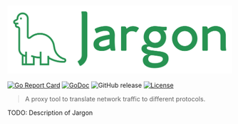 ![Logo][jargon-logo]

[![Go Report Card](https://goreportcard.com/badge/github.com/imdevin567/jargon)](https://goreportcard.com/report/github.com/imdevin567/jargon)
[![GoDoc](https://godoc.org/github.com/imdevin567/jargon?status.svg)](http://godoc.org/github.com/imdevin567/jargon)
![GitHub release](https://img.shields.io/github/release/imdevin567/jargon.svg)
[![License](https://img.shields.io/badge/License-MIT-green.svg)](https://opensource.org/licenses/MIT)

> A proxy tool to translate network traffic to different protocols.

TODO: Description of Jargon

[jargon-logo]: /img/logo.png
